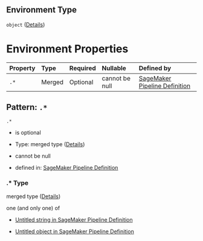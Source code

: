 ## Environment Type

`object` ([Details](pipeline-definition-definitions-processingstep-properties-arguments-properties-environment.md))

# Environment Properties

| Property | Type   | Required | Nullable       | Defined by                                                                                                                                                                                                                                                                               |
| :------- | :----- | :------- | :------------- | :--------------------------------------------------------------------------------------------------------------------------------------------------------------------------------------------------------------------------------------------------------------------------------------- |
| `.*`     | Merged | Optional | cannot be null | [SageMaker Pipeline Definition](pipeline-definition-definitions-stringargumentvalue.md "https://github.com/jerrypeng7773/sagemaker-model-building-pipeline-definition-JSON-schema/schema/#/definitions/ProcessingStep/properties/Arguments/properties/Environment/patternProperties/.*") |

## Pattern: `.*`



`.*`

*   is optional

*   Type: merged type ([Details](pipeline-definition-definitions-stringargumentvalue.md))

*   cannot be null

*   defined in: [SageMaker Pipeline Definition](pipeline-definition-definitions-stringargumentvalue.md "https://github.com/jerrypeng7773/sagemaker-model-building-pipeline-definition-JSON-schema/schema/#/definitions/ProcessingStep/properties/Arguments/properties/Environment/patternProperties/.*")

### .\* Type

merged type ([Details](pipeline-definition-definitions-stringargumentvalue.md))

one (and only one) of

*   [Untitled string in SageMaker Pipeline Definition](pipeline-definition-definitions-stringargumentvalue-oneof-0.md "check type definition")

*   [Untitled object in SageMaker Pipeline Definition](pipeline-definition-definitions-getfunction.md "check type definition")
